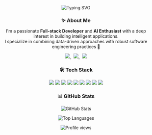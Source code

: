 <div align="center">

  <!-- Typing SVG -->
  <img src="https://readme-typing-svg.herokuapp.com?font=Montserrat&weight=700&size=28&duration=3000&pause=1000&color=00ADB5&center=true&vCenter=true&width=600&lines=Hi+there!+I'm+Revando+👋;Full-stack+Developer+%7C+Data+Scientist+%7C+AI+Enthusiast;Welcome+to+my+GitHub+Universe!" alt="Typing SVG" />

  <br />
  
  <!-- Short Bio -->
  <h3>✨ About Me</h3>
  <p>
    I'm a passionate <strong>Full-stack Developer</strong> and <strong>AI Enthusiast</strong> with a deep interest in building intelligent applications.<br />
    I specialize in combining data-driven approaches with robust software engineering practices 🚀
  </p>

  <!-- Social Media Badges -->
  <p align="center">
    <a href="https://instagram.com/rvndars" target="_blank">
      <img src="https://img.shields.io/badge/Instagram-E4405F?style=for-the-badge&logo=instagram&logoColor=white" />
    </a>
    &nbsp;
    <a href="https://www.kaggle.com/revandoaruperes" target="_blank">
      <img src="https://img.shields.io/badge/Kaggle-20BEFF?style=for-the-badge&logo=kaggle&logoColor=white" />
    </a>
    &nbsp;
    <a href="https://www.linkedin.com/in/revando-aruperes-072723286/" target="_blank">
      <img src="https://img.shields.io/badge/LinkedIn-0077B5?style=for-the-badge&logo=linkedin&logoColor=white" />
    </a>
  </p>

  <!-- Tech Stack Icons -->
  <h3>🛠️ Tech Stack</h3>
  <p>
    <img src="https://img.shields.io/badge/-JavaScript-F7DF1E?style=flat-square&logo=javascript&logoColor=black" />
    <img src="https://img.shields.io/badge/-TypeScript-3178C6?style=flat-square&logo=typescript&logoColor=white" />
    <img src="https://img.shields.io/badge/-React-61DAFB?style=flat-square&logo=react&logoColor=black" />
    <img src="https://img.shields.io/badge/-React_Native-61DAFB?style=flat-square&logo=react&logoColor=black" />
    <img src="https://img.shields.io/badge/-Express.js-000000?style=flat-square&logo=express&logoColor=white" />
    <img src="https://img.shields.io/badge/-Node.js-339933?style=flat-square&logo=node.js&logoColor=white" />
    <img src="https://img.shields.io/badge/-Python-3776AB?style=flat-square&logo=python&logoColor=white" />
    <img src="https://img.shields.io/badge/-TensorFlow-FF6F00?style=flat-square&logo=tensorflow&logoColor=white" />
    <img src="https://img.shields.io/badge/-MongoDB-47A248?style=flat-square&logo=mongodb&logoColor=white" />
  </p>

  <!-- GitHub Stats -->
  <h3>📊 GitHub Stats</h3>
  <p>
    <img src="https://github-readme-stats.vercel.app/api?username=Aruperes&show_icons=true&theme=tokyonight&hide_title=false&count_private=true" alt="GitHub Stats" />
  </p>
  
  <!-- Most Used Languages -->
  <p>
    <img src="https://github-readme-stats.vercel.app/api/top-langs/?username=Aruperes&layout=compact&theme=tokyonight" alt="Top Languages" />
  </p>

  <!-- Visitor Count -->
  <img src="https://komarev.com/ghpvc/?username=Aruperes&style=flat-square&color=blue" alt="Profile views" />

</div>
